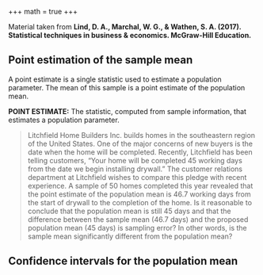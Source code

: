 +++
math = true
+++

Material taken from **Lind, D. A., Marchal, W. G., & Wathen, S. A. (2017). Statistical techniques in business & economics. McGraw-Hill Education.**


## Point estimation of the sample mean

A point estimate is a single statistic used to estimate a population parameter. The mean of this sample is a point estimate of the population mean.

**POINT ESTIMATE:** The statistic, computed from sample information, that estimates a population parameter.

> Litchfield Home Builders Inc. builds homes in the southeastern region of the United States. One of the major concerns of new buyers is the date when the home will be completed. Recently, Litchfield has been telling customers, “Your home will be completed 45 working days from the date we begin installing drywall.” The customer relations department at Litchfield wishes to compare this pledge with recent experience. A sample of 50 homes completed this year revealed that the point estimate of the population mean is 46.7 working days from the start of drywall to the completion of the home. Is it reasonable to conclude that the population mean is still 45 days and that the difference between the sample mean (46.7 days) and the proposed population mean (45 days) is sampling error? In other words, is the sample mean significantly different from the population mean?


## Confidence intervals for the population mean


